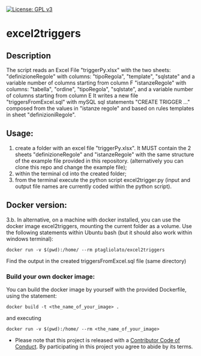 [![License: GPL v3](https://img.shields.io/badge/License-GPL%20v3-blue.svg)](http://www.gnu.org/licenses/gpl-3.0)

excel2triggers
==============
## Description
The script reads an Excel File "triggerPy.xlsx" with the two sheets: 
    "definizioneRegole" with columns:
        "tipoRegola", "template", "sqlstate" and a variable number of columns starting from column F
    "istanzeRegole" with columns:
        "tabella", "ordine", "tipoRegola", "sqlstate", and a variable number of columns starting from column E
It writes a new file "triggersFromExcel.sql" with mySQL sql statements "CREATE TRIGGER ..." composed from the values in
"istanze regole" and based on rules templates in sheet "definizioniRegole". 

## Usage: 
1. create a folder with an excel file "triggerPy.xlsx". It MUST contain the 2 sheets "definizioneRegole" and "istanzeRegole" with the same structure of the example file provided in this repository. (alternatively you can clone this repo and change the example file);
2. within the terminal cd into the created folder;
3. from the terminal execute the python script excel2trigger.py (input and output file names are currently coded within the python script).

## Docker version:
3.b. In alternative, on a machine with docker installed, you can use the docker image excel2triggers, mounting the current folder as a volume. Use the following statements within Ubuntu bash (but it should also work within windows terminal):

`docker run -v $(pwd):/home/ --rm ptagliolato/excel2triggers`

Find the output in the created triggersFromExcel.sql file (same directory)

### Build your own docker image:
You can build the docker image by yourself with the provided Dockerfile, using the statement:

`docker build -t <the_name_of_your_image> .`

and executing 

`docker run -v $(pwd):/home/ --rm <the_name_of_your_image>`


* Please note that this project is released with a [Contributor Code of Conduct](CODE_OF_CONDUCT.md). By participating in this project you agree to abide by its terms.
